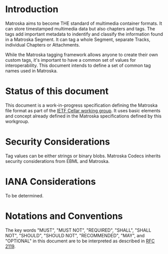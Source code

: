 ---
---

# Introduction

Matroska aims to become THE standard of multimedia container formats. It can store timestamped multimedia data but also chapters and tags. The tags add important metadata to indentify and classify the information found in a Matroska Segment. It can tag a whole Segment, separate Tracks, individual Chapters or Attachments.

While the Matroska tagging framework allows anyone to create their own custom tags, it's important to have a common set of values for interoperability. This document intends to define a set of common tag names used in Matroska.

# Status of this document

This document is a work-in-progress specification defining the Matroska file format as part of the [IETF Cellar working group](https://datatracker.ietf.org/wg/cellar/charter/). It uses basic elements and concept already defined in the Matroska specifications defined by this workgroup.

# Security Considerations

Tag values can be either strings or binary blobs. Matroska Codecs inherits security considerations from EBML and Matroska.

# IANA Considerations

To be determined.

# Notations and Conventions

The key words "MUST", "MUST NOT", "REQUIRED", "SHALL", "SHALL NOT", "SHOULD", "SHOULD NOT", "RECOMMENDED", "MAY", and "OPTIONAL" in this document are to be interpreted as described in [RFC 2119](https://tools.ietf.org/html/rfc2119).

